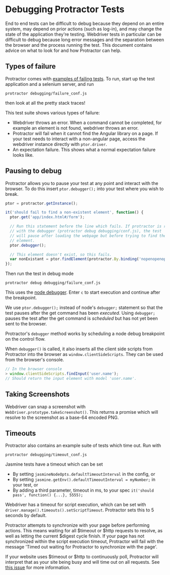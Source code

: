 Debugging Protractor Tests
==========================

End to end tests can be difficult to debug because they depend on an entire
system, may depend on prior actions (such as log-in), and may change the
state of the application they're testing. Webdriver tests in particular
can be difficult to debug because long error messages and the separation
between the browser and the process running the test. This document contains
advice on what to look for and how Protractor can help.

Types of failure
----------------

Protractor comes with [examples of failing tests](https://github.com/angular/protractor/blob/master/debugging/failure_spec.js).
To run, start up the test application and a selenium server, and run

```
protractor debugging/failure_conf.js
```

then look at all the pretty stack traces!

This test suite shows various types of failure:
-  Webdriver throws an error. When a command cannot be completed, for example
   an element is not found, webdriver throws an error.
-  Protractor will fail when it cannot find the Angular library on a page.
   If your test needs to interact with a non-angular page, access the webdriver
   instance directly with `ptor.driver`.
-  An expectation failure. This shows what a normal expectation failure looks
   like.

Pausing to debug
----------------

Protractor allows you to pause your test at any point and interact with the
browser. To do this insert `ptor.debugger();` into your test where you wish
to break.

```javascript
ptor = protractor.getInstance();

it('should fail to find a non-existent element', function() {
  ptor.get('app/index.html#/form');

  // Run this statement before the line which fails. If protractor is run
  // with the debugger (protractor debug debugging/conf.js), the test
  // will pause after loading the webpage but before trying to find the
  // element.
  ptor.debugger();

  // This element doesn't exist, so this fails.
  var nonExistant = ptor.findElement(protractor.By.binding('nopenopenope'));
});
```

Then run the test in debug mode

```
protractor debug debugging/failure_conf.js
```

This uses the [node debugger](http://nodejs.org/api/debugger.html). Enter
`c` to start execution and continue after the breakpoint.

We use `ptor.debugger();` instead of node's `debugger;` statement so that
the test pauses after the get command has been *executed*. Using `debugger;`
pauses the test after the get command is *scheduled* but has not yet
been sent to the browser.

Protractor's `debugger` method works by scheduling a node debug breakpoint
on the control flow.

When `debugger()` is called, it also inserts all the client side scripts
from Protractor into the browser as `window.clientSideScripts`. They can be
used from the browser's console.

```javascript
// In the browser console
> window.clientSideScripts.findInput('user.name');
// Should return the input element with model 'user.name'.
```

Taking Screenshots
------------------

Webdriver can snap a screenshot with `WebDriver.prototype.takeScreenshot()`.
This returns a promise which will resolve to the screenshot as a base-64
encoded PNG.

Timeouts
--------

Protractor also contains an example suite of tests which time out. Run with

```
protractor debugging/timeout_conf.js
```

Jasmine tests have a timeout which can be set
- By setting `jasmineNodeOpts.defaultTimeoutInterval` in the config, or
- By setting `jasmine.getEnv().defaultTimeoutInterval = myNumber;` in your test,
  or
- By adding a third parameter, timeout in ms, to your spec
  `it('should pass', function() {...}, 5555);`

Webdriver has a timeout for script execution, which can be set with
`driver.manage().timeouts().setScriptTimeout`. Protractor sets this to 5
seconds by default.

Protractor attempts to synchronize with your page before performing actions.
This means waiting for all $timeout or $http requests to resolve, as well as
letting the current $digest cycle finish. If your page has not synchronized
within the script execution timeout, Protractor will fail with the message
'Timed out waiting for Protractor to synchronize with the page'.

If your website uses $timeout or $http to continuously poll, Protractor will
interpret that as your site being busy and will time out on all requests. See
[this issue](https://github.com/angular/protractor/issues/49) for more
information.
